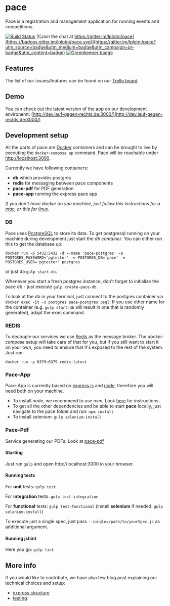 # pace

Pace is a registration and management application for running events and competitions.

[![Build Status](https://travis-ci.org/lplotni/pace.svg?branch=master)](https://travis-ci.org/lplotni/pace)
[![Join the chat at https://gitter.im/lplotni/pace](https://badges.gitter.im/lplotni/pace.svg)](https://gitter.im/lplotni/pace?utm_source=badge&utm_medium=badge&utm_campaign=pr-badge&utm_content=badge)
[![Greenkeeper badge](https://badges.greenkeeper.io/lplotni/pace.svg)](https://greenkeeper.io/)

## Features
The list of our issues/features can be found on our [Trello board](https://trello.com/b/1gaDEa3O/pace-board).
## Demo
You can check out the latest version of the app on our development environemt: [http://dev.lauf-gegen-rechts.de:3000/](http://dev.lauf-gegen-rechts.de:3000/)
## Development setup
All the parts of pace are [Docker](https://www.docker.com/) containers and can be brought to live by
executing the
`docker-compose up`
command.
Pace will be reachable under [http://localhost:3000](http://localhost:3000).

Currently we have following containers:
* **db** which provides postgres
* **redis** for messaging between pace components
* **pace-pdf** for PDF generation 
* **pace-app** running the express pace app

*If you don't have docker on you machine, just follow this instructions for a [mac](https://docs.docker.com/engine/installation/mac/), or this for [linux](https://docs.docker.com/engine/installation/linux/).*

### DB
Pace uses [PostgreSQL](https://www.postgresql.org/) to store its data. To get postgresql running on your machine during development just start the *db container*.
You can either run this to get the database up:

`docker run -p 5432:5432 -d --name 'pace-postgres' -e POSTGRES_PASSWORD='pgtester' -e POSTGRES_DB='pace' -e POSTGRES_USER='pgtester' postgres`

or just do `gulp start-db`.

Whenever you start a fresh postgres instance, don't forget to initialize the
pace db - just execute `gulp create-pace-db`.

To look at the db in your terminal, just connect to the postgres container  via `docker exec -it -u postgres pace-postgres psql`. If you use other name for the container (e.g. `gulp start-db` will result in one that is randomly generated), adapt the exec command.

### REDIS
To decouple our services we use [Redis](https://redis.io/) as the message broker. The *docker-compose* setup will take care of that for you, but if you still want to start it on your own, you need to ensure that it's exposed to the rest of the system. Just run:

``docker run -p 6379:6379 redis:latest``

### Pace-App
Pace-App is currently based on [express.js](http://expressjs.com/) and [node](https://nodejs.org), therefore you will need both on your machine.
* To install node, we recommend to use *nvm*. Look [here](https://github.com/creationix/nvm) for instructions.
* To get all the other dependencies and be able to start **pace** locally, just navigate to the pace folder and run: `npm install`
* To install selenium: `gulp selenium-install`

### Pace-Pdf
Service generating our PDFs. Look at [pace-pdf](https://github.com/lplotni/pace/tree/master/pace-pdf)

#### Starting
Just run `gulp` and open http://localhost:3000 in your browser.

#### Running tests
For **unit** tests: `gulp test`

For **integration** tests: `gulp test-integration`

For **functional** tests: `gulp test-functional` (install **selenium** if needed: `gulp selenium-install`)

To execute just a single spec, just pass `--single=/path/to/yourSpec.js` as
additional argument.

#### Running jshint
Here you go: `gulp lint`

## More info
If you would like to contribute, we have also few blog post explaining our
technical choices and setup:

 * [express
   structure](https://lplotni.github.io/blog/2015/08/04/bootstraping-a-node-dot-js-webapp/)
 * [testing](https://lplotni.github.io/blog/2015/10/10/express-testing/)
